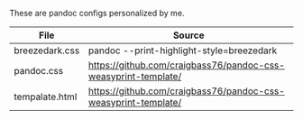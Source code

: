 These are pandoc configs personalized by me.

| File           | Source                                                         |
| -------------- | -------------------------------------------------------------- |
| breezedark.css | pandoc --print-highlight-style=breezedark                      |
| pandoc.css     | https://github.com/craigbass76/pandoc-css-weasyprint-template/ |
| tempalate.html | https://github.com/craigbass76/pandoc-css-weasyprint-template/ |
